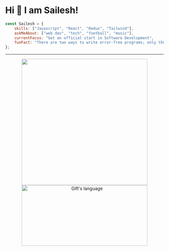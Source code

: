 # Hi 👋 I am Sailesh!

```javascript
const Sailesh = {
    skills: ["Javascript", "React", "Redux", "Tailwind"],
    askMeAbout: ["web dev", "tech", "football", "music"],
    currentFocus: "Get an official start in Software Development",
    funFact: "There are two ways to write error-free programs; only the third one works"
};
```

---
<p align="center">
<!--   <img src="https://github-readme-stats.vercel.app/api?username=SaileshMrzn&show_icons=true&theme=bear" width="400"> -->
  <img align="center" src="https://github-readme-streak-stats.herokuapp.com?user=SaileshMrzn&theme=dark&hide_border=true" width="400">
  <img src="https://github-readme-stats.vercel.app/api/top-langs?username=SaileshMrzn&langs_count=10&show_icons=true&locale=en&layout=compact&theme=dark" alt="Gift's language" height="192px"  width="400"/>
</p>
